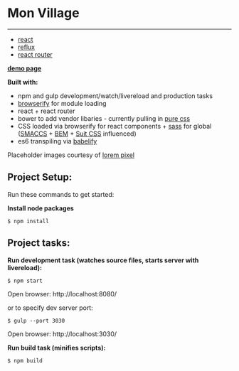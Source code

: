 # Mon Village


---

- [react](http://facebook.github.io/react/)
- [reflux](https://www.npmjs.com/package/reflux)
- [react router](https://github.com/rackt/react-router)

**<a href="https://stylecoder.github.io/react-reflux-super-fantastic-shop-demo" target="_blank">demo page</a>**

**Built with:**
  - npm and gulp  development/watch/livereload and production tasks
  - [browserify](http://browserify.org/) for module loading
  - react + react router
  - bower to add vendor libaries - currently pulling in [pure css](http://purecss.io/)
  - CSS loaded via browserify for react components + [sass](http://sass-lang.com/) for global ([SMACCS](https://smacss.com/) + [BEM](http://csswizardry.com/2013/01/mindbemding-getting-your-head-round-bem-syntax/) + [Suit CSS](https://suitcss.github.io/) influenced)
  - es6 transpiling via [babelify](https://github.com/babel/babelify)

Placeholder images courtesy of [lorem pixel](http://lorempixel.com/)

## Project Setup:
Run these commands to get started:

**Install node packages**
```shell
$ npm install
```

## Project tasks:

**Run development task (watches source files, starts server with livereload):**
```shell
$ npm start
```
Open browser: http://localhost:8080/

or to specify dev server port:

```shell
$ gulp --port 3030
```
Open browser: http://localhost:3030/

**Run build task (minifies scripts):**
```shell
$ npm build
```
